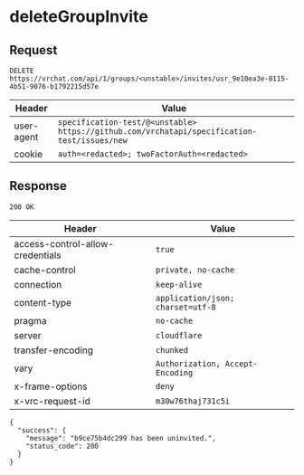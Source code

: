 # deleteGroupInvite

## Request
`DELETE https://vrchat.com/api/1/groups/<unstable>/invites/usr_9e10ea3e-8115-4b51-9076-b1792215d57e`

| Header | Value |
| ------ | ----- |
| user-agent | `specification-test/@<unstable> https://github.com/vrchatapi/specification-test/issues/new` |
| cookie | `auth=<redacted>; twoFactorAuth=<redacted>` |


## Response
`200 OK`

| Header | Value |
| ------ | ----- |
| access-control-allow-credentials | `true` |
| cache-control | `private, no-cache` |
| connection | `keep-alive` |
| content-type | `application/json; charset=utf-8` |
| pragma | `no-cache` |
| server | `cloudflare` |
| transfer-encoding | `chunked` |
| vary | `Authorization, Accept-Encoding` |
| x-frame-options | `deny` |
| x-vrc-request-id | `m30w76thaj731c5i` |

```jsonc
{
  "success": {
    "message": "b9ce75b4dc299 has been uninvited.",
    "status_code": 200
  }
}
```
